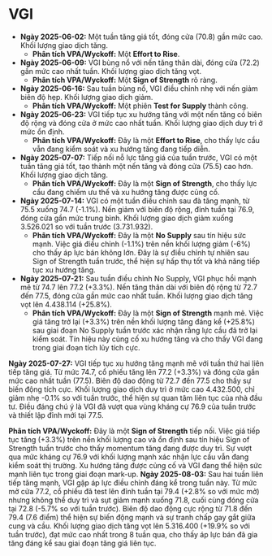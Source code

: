 # VGI

- **Ngày 2025-06-02:** Một tuần tăng giá tốt, đóng cửa (70.8) gần mức cao. Khối lượng giao dịch tăng.
    - **Phân tích VPA/Wyckoff:** Một **Effort to Rise**.
- **Ngày 2025-06-09:** VGI bùng nổ với nến tăng thân dài, đóng cửa (72.2) gần mức cao nhất tuần. Khối lượng giao dịch tăng vọt.
    - **Phân tích VPA/Wyckoff:** Một **Sign of Strength** rõ ràng.
- **Ngày 2025-06-16:** Sau tuần bùng nổ, VGI điều chỉnh nhẹ với nến giảm biên độ hẹp. Khối lượng giao dịch giảm.
    - **Phân tích VPA/Wyckoff:** Một phiên **Test for Supply** thành công.
- **Ngày 2025-06-23:** VGI tiếp tục xu hướng tăng với một nến tăng có biên độ rộng và đóng cửa ở mức cao nhất tuần. Khối lượng giao dịch duy trì ở mức ổn định.
    - **Phân tích VPA/Wyckoff:** Đây là một **Effort to Rise**, cho thấy lực cầu vẫn đang kiểm soát và xu hướng tăng đang tiếp diễn.
- **Ngày 2025-07-07:** Tiếp nối nỗ lực tăng giá của tuần trước, VGI có một tuần tăng giá tốt, tạo thành một nến tăng và đóng cửa (75.5) cao hơn. Khối lượng giao dịch tăng.
    - **Phân tích VPA/Wyckoff:** Đây là một **Sign of Strength**, cho thấy lực cầu đang chiếm ưu thế và xu hướng tăng được củng cố.
- **Ngày 2025-07-14:** VGI có một tuần điều chỉnh sau đà tăng mạnh, từ 75.5 xuống 74.7 (-1.1%). Nến giảm với biên độ rộng, đỉnh tuần tại 76.9, đóng cửa gần mức trung bình. Khối lượng giao dịch giảm xuống 3.526.021 so với tuần trước (3.731.932).
    - **Phân tích VPA/Wyckoff:** Đây là một **No Supply** sau tín hiệu sức mạnh. Việc giá điều chỉnh (-1.1%) trên nền khối lượng giảm (-6%) cho thấy áp lực bán không lớn. Đây là sự điều chỉnh tự nhiên sau Sign of Strength tuần trước, thể hiện sự hấp thụ tốt và khả năng tiếp tục xu hướng tăng.
- **Ngày 2025-07-21:** Sau tuần điều chỉnh No Supply, VGI phục hồi mạnh mẽ từ 74.7 lên 77.2 (+3.3%). Nến tăng thân dài với biên độ rộng từ 72.7 đến 77.5, đóng cửa gần mức cao nhất tuần. Khối lượng giao dịch tăng vọt lên 4.438.114 (+25.8%).
    - **Phân tích VPA/Wyckoff:** Đây là một **Sign of Strength** mạnh mẽ. Việc giá tăng trở lại (+3.3%) trên nền khối lượng tăng đáng kể (+25.8%) sau giai đoạn No Supply tuần trước xác nhận rằng lực cầu đã trở lại kiểm soát. Tín hiệu này củng cố xu hướng tăng và cho thấy VGI đang trong giai đoạn tích lũy tích cực.


**Ngày 2025-07-27:** VGI tiếp tục xu hướng tăng mạnh mẽ với tuần thứ hai liên tiếp tăng giá. Từ mức 74.7, cổ phiếu tăng lên 77.2 (+3.3%) và đóng cửa gần mức cao nhất tuần (77.5). Biên độ dao động từ 72.7 đến 77.5 cho thấy sự biến động tích cực. Khối lượng giao dịch duy trì ở mức cao 4.432.500, chỉ giảm nhẹ -0.1% so với tuần trước, thể hiện sự quan tâm liên tục của nhà đầu tư. Điều đáng chú ý là VGI đã vượt qua vùng kháng cự 76.9 của tuần trước và thiết lập đỉnh mới tại 77.5.

**Phân tích VPA/Wyckoff:** Đây là một **Sign of Strength** tiếp nối. Việc giá tiếp tục tăng (+3.3%) trên nền khối lượng cao và ổn định sau tín hiệu Sign of Strength tuần trước cho thấy momentum tăng đang được duy trì. Sự vượt qua mức kháng cự 76.9 với khối lượng mạnh xác nhận lực cầu vẫn đang kiểm soát thị trường. Xu hướng tăng được củng cố và VGI đang thể hiện sức mạnh liên tục trong giai đoạn mark-up.
**Ngày 2025-08-03:** Sau hai tuần liên tiếp tăng mạnh, VGI gặp áp lực điều chỉnh đáng kể trong tuần này. Từ mức mở cửa 77.2, cổ phiếu đã test lên đỉnh tuần tại 79.4 (+2.8% so với mức mở) nhưng không thể duy trì và sụt giảm mạnh xuống 71.8, cuối cùng đóng cửa tại 72.8 (-5.7% so với tuần trước). Biên độ dao động cực rộng từ 71.8 đến 79.4 (7.6 điểm) thể hiện sự biến động mạnh và sự tranh chấp gay gắt giữa cung và cầu. Khối lượng giao dịch tăng vọt lên 5.316.400 (+19.9% so với tuần trước), đạt mức cao nhất trong 8 tuần qua, cho thấy áp lực bán đã gia tăng đáng kể sau giai đoạn tăng giá liên tục.
